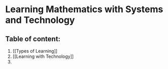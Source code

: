 # Learning Mathematics with Systems and Technology

## Table of content:

1. [[Types of Learning]]
2. [[Learning with Technology]]
3. 

